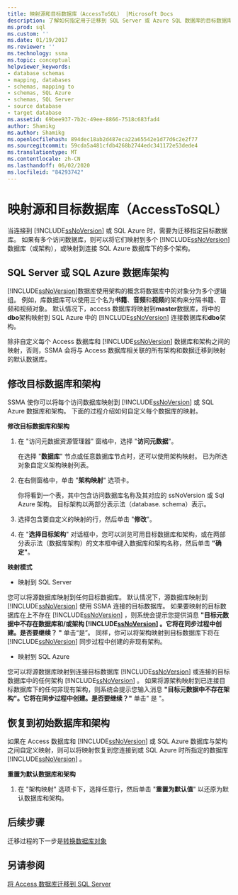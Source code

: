 ```yaml
---
title: 映射源和目标数据库（AccessToSQL） |Microsoft Docs
description: 了解如何指定用于迁移到 SQL Server 或 Azure SQL 数据库的目标数据库，包括多个数据库的多个数据库。
ms.prod: sql
ms.custom: ''
ms.date: 01/19/2017
ms.reviewer: ''
ms.technology: ssma
ms.topic: conceptual
helpviewer_keywords:
- database schemas
- mapping, databases
- schemas, mapping to
- schemas, SQL Azure
- schemas, SQL Server
- source database
- target database
ms.assetid: 69bee937-7b2c-49ee-8866-7518c683fad4
author: Shamikg
ms.author: Shamikg
ms.openlocfilehash: 894dec18ab2d487eca22a65542e1d77d6c2e2f77
ms.sourcegitcommit: 59cda5a481cfdb4268b2744edc341172e53dede4
ms.translationtype: MT
ms.contentlocale: zh-CN
ms.lasthandoff: 06/02/2020
ms.locfileid: "84293742"
---
```

# <a name="mapping-source-and-target-databases-accesstosql"></a>映射源和目标数据库（AccessToSQL）
当连接到 [!INCLUDE[ssNoVersion](../../includes/ssnoversion-md.md)] 或 SQL Azure 时，需要为迁移指定目标数据库。 如果有多个访问数据库，则可以将它们映射到多个 [!INCLUDE[ssNoVersion](../../includes/ssnoversion-md.md)] 数据库（或架构），或映射到连接 SQL Azure 数据库下的多个架构。  
  
## <a name="sql-server-or-sql-azure-database-schemas"></a>SQL Server 或 SQL Azure 数据库架构  
[!INCLUDE[ssNoVersion](../../includes/ssnoversion-md.md)]数据库使用架构的概念将数据库中的对象分为多个逻辑组。 例如，库数据库可以使用三个名为**书籍**、**音频**和**视频**的架构来分隔书籍、音频和视频对象。 默认情况下，access 数据库将映射到**master**数据库，将中的**dbo**架构映射到 SQL Azure 中的 [!INCLUDE[ssNoVersion](../../includes/ssnoversion-md.md)] 连接数据库和**dbo**架构。  
  
除非自定义每个 Access 数据库和 [!INCLUDE[ssNoVersion](../../includes/ssnoversion-md.md)] 数据库和架构之间的映射，否则，SSMA 会将与 Access 数据库相关联的所有架构和数据迁移到映射的默认数据库。  
  
## <a name="modifying-the-target-database-and-schema"></a>修改目标数据库和架构  
SSMA 使你可以将每个访问数据库映射到 [!INCLUDE[ssNoVersion](../../includes/ssnoversion-md.md)] 或 SQL Azure 数据库和架构。 下面的过程介绍如何自定义每个数据库的映射。  
  
**修改目标数据库和架构**  
  
1.  在 "访问元数据资源管理器" 窗格中，选择 "**访问元数据**"。  
  
    在选择 "**数据库**" 节点或任意数据库节点时，还可以使用架构映射。 已为所选对象自定义架构映射列表。  
  
2.  在右侧窗格中，单击 "**架构映射**" 选项卡。  
  
    你将看到一个表，其中包含访问数据库名称及其对应的 ssNoVersion 或 Sql Azure 架构。 目标架构以两部分表示法（database. schema）表示。  
  
3.  选择包含要自定义的映射的行，然后单击 "**修改**"。  
  
4.  在 "**选择目标架构**" 对话框中，您可以浏览可用目标数据库和架构，或在两部分表示法（数据库架构）的文本框中键入数据库和架构名称，然后单击 **"确定"**。  
  
**映射模式**  
  
-   映射到 SQL Server  
  
您可以将源数据库映射到任何目标数据库。 默认情况下，源数据库映射到 [!INCLUDE[ssNoVersion](../../includes/ssnoversion-md.md)] 使用 SSMA 连接的目标数据库。 如果要映射的目标数据库在上不存在 [!INCLUDE[ssNoVersion](../../includes/ssnoversion-md.md)] ，则系统会提示您提供消息 **"目标元数据中不存在数据库和/或架构 [!INCLUDE[ssNoVersion](../../includes/ssnoversion-md.md)] 。它将在同步过程中创建。是否要继续？ "** 单击“是”。 同样，你可以将架构映射到目标数据库下将在 [!INCLUDE[ssNoVersion](../../includes/ssnoversion-md.md)] 同步过程中创建的非现有架构。  
  
-   映射到 SQL Azure  
  
您可以将源数据库映射到连接目标数据库 [!INCLUDE[ssNoVersion](../../includes/ssnoversion-md.md)] 或连接的目标数据库中的任何架构 [!INCLUDE[ssNoVersion](../../includes/ssnoversion-md.md)] 。 如果将源架构映射到已连接目标数据库下的任何非现有架构，则系统会提示您输入消息 **"目标元数据中不存在架构"。它将在同步过程中创建。是否要继续？"** 单击" 是 "。  
  
## <a name="reverting-to-your-initial-database-and-schema"></a>恢复到初始数据库和架构  
如果在 Access 数据库和 [!INCLUDE[ssNoVersion](../../includes/ssnoversion-md.md)] 或 SQL Azure 数据库与架构之间自定义映射，则可以将映射恢复到您连接到或 SQL Azure 时所指定的数据库 [!INCLUDE[ssNoVersion](../../includes/ssnoversion-md.md)] 。  
  
**重置为默认数据库和架构**  
  
1.  在 "架构映射" 选项卡下，选择任意行，然后单击 "**重置为默认值**" 以还原为默认数据库和架构。  
  
## <a name="next-step"></a>后续步骤  
迁移过程的下一步是[转换数据库对象](converting-access-database-objects-accesstosql.md)  
  
## <a name="see-also"></a>另请参阅  
[将 Access 数据库迁移到 SQL Server](migrating-access-databases-to-sql-server-azure-sql-db-accesstosql.md)  
  
